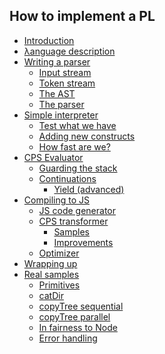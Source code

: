 <h2>How to implement a PL</h2>


<ul>
  <li><a href="http://lisperator.net/pltut/./" class='inside current'>Introduction</a></li>
  <li><a href="http://lisperator.net/pltut/./dream" class='inside'>λanguage description</a></li>
  <li><a href="http://lisperator.net/pltut/./parser/" >Writing a parser</a>
    <ul>
      <li><a href="http://lisperator.net/pltut/./parser/input-stream" >Input stream</a></li>
      <li><a href="http://lisperator.net/pltut/./parser/token-stream" >Token stream</a></li>
      <li><a href="http://lisperator.net/pltut/./parser/the-ast" >The AST</a></li>
      <li><a href="http://lisperator.net/pltut/./parser/the-parser" >The parser</a></li>
    </ul>
  </li>
  <li><a href="http://lisperator.net/pltut/./eval1/" >Simple interpreter</a>
    <ul>
      <li><a href="http://lisperator.net/pltut/./eval1/play" >Test what we have</a></li>
      <li><a href="http://lisperator.net/pltut/./eval1/new-constructs" >Adding new constructs</a></li>
      <li><a href="http://lisperator.net/pltut/./eval1/speed" >How fast are we?</a></li>
    </ul>
  </li>
  <li><a href="http://lisperator.net/pltut/./cps-evaluator/" >CPS Evaluator</a>
    <ul>
      <li><a href="http://lisperator.net/pltut/./cps-evaluator/stack-guard" >Guarding the stack</a></li>
      <li><a href="http://lisperator.net/pltut/./cps-evaluator/continuations" >Continuations</a>
        <ul>
          <li><a href="http://lisperator.net/pltut/./cps-evaluator/yield" >Yield (advanced)</a></li>
        </ul>
      </li>
    </ul>
  </li>
  <li><a href="http://lisperator.net/pltut/./compiler/" >Compiling to JS</a>
    <ul>
      <li><a href="http://lisperator.net/pltut/./compiler/js-codegen" >JS code generator</a></li>
      <li><a href="http://lisperator.net/pltut/./compiler/cps-transformer" >CPS transformer</a>
        <ul>
          <li><a href="http://lisperator.net/pltut/./compiler/cps-transformer-samples" >Samples</a></li>
          <li><a href="http://lisperator.net/pltut/./compiler/cps-transformer-improvements" >Improvements</a></li>
        </ul>
      </li>
      <li><a href="http://lisperator.net/pltut/./compiler/optimizer" >Optimizer</a></li>
    </ul>
  </li>
  <li><a href="http://lisperator.net/pltut/./wrapping-up" class='inside'>Wrapping up</a></li>
  <li><a href="http://lisperator.net/pltut/./real-samples/" >Real samples</a>
    <ul>
      <li><a href="http://lisperator.net/pltut/./real-samples/primitives" >Primitives</a></li>
      <li><a href="http://lisperator.net/pltut/./real-samples/catdir" >catDir</a></li>
      <li><a href="http://lisperator.net/pltut/./real-samples/copyTreeSeq" >copyTree sequential</a></li>
      <li><a href="http://lisperator.net/pltut/./real-samples/copyTree" >copyTree parallel</a></li>
      <li><a href="http://lisperator.net/pltut/./real-samples/in-fairness-to-node" >In fairness to Node</a></li>
      <li><a href="http://lisperator.net/pltut/./real-samples/error-handling" >Error handling</a></li>
    </ul>
  </li>
</ul>
